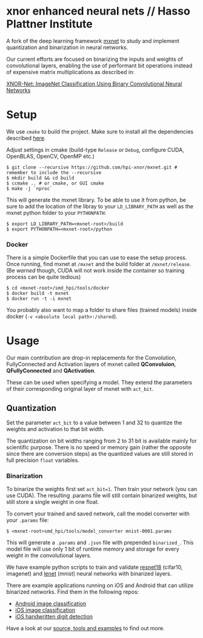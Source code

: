 # xnor enhanced neural nets // Hasso Plattner Institute

A fork of the deep learning framework [mxnet](http://mxnet.io) to study and implement quantization and binarization in neural networks.

Our current efforts are focused on binarizing the inputs and weights of convolutional layers, enabling the use of performant bit operations instead of expensive matrix multiplications as described in:

[XNOR-Net: ImageNet Classification Using Binary Convolutional Neural Networks](https://arxiv.org/abs/1603.05279)

# Setup

We use ``cmake`` to build the project. Make sure to install all the dependencies described [here](docs/get_started/setup.md#prerequisites). 

Adjust settings in cmake (build-type ``Release`` or ``Debug``, configure CUDA, OpenBLAS, OpenCV, OpenMP etc.)  

```shell
$ git clone --recursive https://github.com/hpi-xnor/mxnet.git # remember to include the --recursive
$ mkdir build && cd build
$ ccmake .. # or cmake, or GUI cmake
$ make -j `nproc`
```

This will generate the mxnet library. To be able to use it from python, be sure to add the location of the libray to your ``LD_LIBRARY_PATH`` as well as the mxnet python folder to your ``PYTHONPATH``:
```shell
$ export LD_LIBRARY_PATH=<mxnet-root>/build
$ export PYTHONPATH=<mxnet-root>/python
```
### Docker

There is a simple Dockerfile that you can use to ease the setup process. Once running, find mxnet at ``/mxnet`` and the build folder at ``/mxnet/release``. (Be *warned* though, CUDA will not work inside the container so training process can be quite tedious)

```shell
$ cd <mxnet-root>/smd_hpi/tools/docker
$ docker build -t mxnet
$ docker run -t -i mxnet
```

You probably also want to map a folder to share files (trained models) inside docker (``-v <absolute local path>:/shared``).

# Usage

Our main contribution are drop-in replacements for the Convolution, FullyConnected and Activation layers of mxnet called **QConvoluion**, **QFullyConnected** and **QActivation**.

These can be used when specifying a model. They extend the parameters of their corresponding original layer of mxnet with ``act_bit``.

## Quantization

Set the parameter ``act_bit`` to a value between 1 and 32 to quantize the weights and activation to that bit width.

The quantization on bit widths ranging from 2 to 31 bit is available mainly for scientific purpose. There is no speed or memory gain (rather the opposite since there are conversion steps) as the quantized values are still stored in full precision ``float`` variables.

### Binarization

To binarize the weights first set ``act_bit=1``. Then train your network (you can use CUDA). The resulting .params file will still contain binarized weights, but still store a single weight in one float. 

To convert your trained and saved network, call the model converter with your ``.params`` file: 
```shell
$ <mxnet-root>smd_hpi/tools/model_converter mnist-0001.params
```

This will generate a ``.params`` and ``.json`` file with prepended ``binarized_``. This model file will use only 1 bit of runtime memory and storage for every weight in the convolutional layers.

We have example python scripts to train and validate [resnet18](smd_hpi/examples/binary-imagenet1k) (cifar10, imagenet) and [lenet](smd_hpi/examples/binary_mnist) (mnist) neural networks with binarized layers.

There are example applications running on iOS and Android that can utilize binarized networks. Find them in the following repos:
- [Android image classification](https://github.com/hpi-xnor/android-image-classification)
- [iOS image classification](https://github.com/hpi-xnor/ios-image-classification)
- [iOS handwritten digit detection](https://github.com/hpi-xnor/ios-mnist)

Have a look at our [source, tools and examples](smd_hpi) to find out more.

